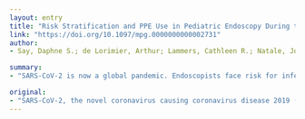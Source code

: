 ```yaml
---
layout: entry
title: "Risk Stratification and PPE Use in Pediatric Endoscopy During the COVID-19 Outbreak: A Single-Center Protocol"
link: "https://doi.org/10.1097/mpg.0000000000002731"
author:
- Say, Daphne S.; de Lorimier, Arthur; Lammers, Cathleen R.; Natale, JoAnne; Lakshminrusimha, Satyan; Wiedeman, Jean; Partridge, Elizabeth

summary:
- "SARS-CoV-2 is now a global pandemic. Endoscopists face risk for infection with viruses. The novel coronavirus disease 2019 (COVID-19) has been documented. No conflicts of interest were secured for this study. Authors have no financial relationships relevant to this article to disclose. None of the authors have financial relationships related to this study to disclose. No funding was secured for the study. The authors have no conflict of interest related to the study involving the authors. Human-to-human transmission is a novel causing Corona virus causing the disease causing virus."

original:
- "SARS-CoV-2, the novel coronavirus causing coronavirus disease 2019 (COVID-19), is now a global pandemic. Human-to-human transmission has been documented to occur through respiratory secretions, feces, aerosols, and contaminated environmental surfaces. Pediatric patients present a unique challenge as they may have minimal symptoms and yet transmit disease. Endoscopists face risk for infection with viruses like SARS-CoV-2, as the aerosol generating nature of endoscopy diffuses respiratory disease that can be spread via an airborne and droplet route. We describe our center's methodology for pediatric patient risk stratification to facilitate responsible use of endoscopic resources during this crisis. We also describe our recommendations for use of personal protective equipment by endoscopists, with the goal of ensuring the safety of ourselves, our anesthesiology and endoscopy staff, and our patients. Address correspondence and reprint requests to Daphne S. Say, MD, Assistant Clinical Professor, Division of Gastroenterology, Hepatology, and Nutrition, Department of Pediatrics, University of California, Davis, 2516 Stockton Boulevard, Ticon II, Sacramento, CA 95817 (e-mail: dsay@ucdavis.edu). Received 26 March, 2020 Accepted 30 March, 2020 Conflict of Interest Disclosure: The authors have no conflicts of interest relevant to this article to disclose. Funding Source: No funding was secured for this study. Financial Disclosure: The authors have no financial relationships relevant to this article to disclose. ?? 2020 by European Society for Pediatric Gastroenterology, Hepatology, and Nutrition and North American Society for Pediatric Gastroenterology"
---
```


